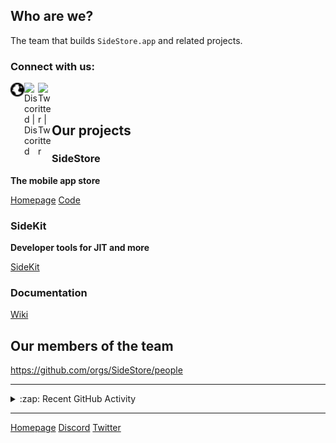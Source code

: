 <!-- 
Docs: How to use GitHub README and actions to auto-generate embedded content.
https://github.com/anuraghazra/github-readme-stats
https://www.youtube.com/watch?v=n6d4KHSKqGk
https://github.com/rahuldkjain/github-profile-readme-generator
 -->

## Who are we?

The team that builds `SideStore.app` and related projects.

### Connect with us:

<!--
[![Website](https://img.shields.io/website?label=sidestore.io&style=for-the-badge&url=https://sidestore.io)](https://sidestore.io)
[![Twitter Follow](https://img.shields.io/twitter/follow/sidestore_io?color=1DA1F2&logo=twitter&style=for-the-badge)](https://twitter.com/intent/follow?original_referer=https%3A%2F%2Fgithub.com%2Fsidestore&screen_name=sidestore)
[![GitHub Followers](https://img.shields.io/github/followers/sidestore?style=for-the-badge)]()
[![GitHub Sponsors](https://img.shields.io/github/sponsors/sidestore?style=for-the-badge
)]() 
-->

[<img align="left" alt="sidestore.io" width="22px" src="https://raw.githubusercontent.com/iconic/open-iconic/master/svg/globe.svg" />][website]
[<img align="left" alt="Discord | Discord" width="22px" src="https://cdn.jsdelivr.net/npm/simple-icons@v3/icons/discord.svg" />][discord]
[<img align="left" alt="Twitter | Twitter" width="22px" src="https://cdn.jsdelivr.net/npm/simple-icons@v3/icons/twitter.svg" />][twitter]

<br />
<br />

## Our projects

### SideStore

__The mobile app store__

[Homepage][website]
[Code][git.sidestore]

### SideKit

__Developer tools for JIT and more__

[SideKit][git.sidekit]

### Documentation

[Wiki][wiki]

## Our members of the team

https://github.com/orgs/SideStore/people

---

<details>
  <summary>:zap: Recent GitHub Activity</summary>

<!--START_SECTION:activity-->
1. ❗️ Opened issue [#1080](https://github.com/SideStore/SideStore/issues/1080) in [SideStore/SideStore](https://github.com/SideStore/SideStore)
2. 🗣 Commented on [#1046](https://github.com/SideStore/SideStore/issues/1046) in [SideStore/SideStore](https://github.com/SideStore/SideStore)
3. 🗣 Commented on [#1046](https://github.com/SideStore/SideStore/issues/1046) in [SideStore/SideStore](https://github.com/SideStore/SideStore)
4. 🗣 Commented on [#1046](https://github.com/SideStore/SideStore/issues/1046) in [SideStore/SideStore](https://github.com/SideStore/SideStore)
5. ❗️ Opened issue [#1079](https://github.com/SideStore/SideStore/issues/1079) in [SideStore/SideStore](https://github.com/SideStore/SideStore)
6. 🗣 Commented on [#1078](https://github.com/SideStore/SideStore/issues/1078) in [SideStore/SideStore](https://github.com/SideStore/SideStore)
7. 🗣 Commented on [#1078](https://github.com/SideStore/SideStore/issues/1078) in [SideStore/SideStore](https://github.com/SideStore/SideStore)
8. 💪 Opened PR [#1078](https://github.com/SideStore/SideStore/pull/1078) in [SideStore/SideStore](https://github.com/SideStore/SideStore)
9. 🗣 Commented on [#1075](https://github.com/SideStore/SideStore/issues/1075) in [SideStore/SideStore](https://github.com/SideStore/SideStore)
10. 🗣 Commented on [#1075](https://github.com/SideStore/SideStore/issues/1075) in [SideStore/SideStore](https://github.com/SideStore/SideStore)
11. 💪 Opened PR [#159](https://github.com/SideStore/SideStore-Docs/pull/159) in [SideStore/SideStore-Docs](https://github.com/SideStore/SideStore-Docs)
12. 🗣 Commented on [#233](https://github.com/SideStore/SideStore/issues/233) in [SideStore/SideStore](https://github.com/SideStore/SideStore)
13. 🗣 Commented on [#233](https://github.com/SideStore/SideStore/issues/233) in [SideStore/SideStore](https://github.com/SideStore/SideStore)
14. 🗣 Commented on [#1023](https://github.com/SideStore/SideStore/issues/1023) in [SideStore/SideStore](https://github.com/SideStore/SideStore)
15. 🗣 Commented on [#1075](https://github.com/SideStore/SideStore/issues/1075) in [SideStore/SideStore](https://github.com/SideStore/SideStore)
16. 🗣 Commented on [#1075](https://github.com/SideStore/SideStore/issues/1075) in [SideStore/SideStore](https://github.com/SideStore/SideStore)
17. ❗️ Opened issue [#1075](https://github.com/SideStore/SideStore/issues/1075) in [SideStore/SideStore](https://github.com/SideStore/SideStore)
18. 🗣 Commented on [#907](https://github.com/SideStore/SideStore/issues/907) in [SideStore/SideStore](https://github.com/SideStore/SideStore)
19. ❗️ Closed issue [#991](https://github.com/SideStore/SideStore/issues/991) in [SideStore/SideStore](https://github.com/SideStore/SideStore)
20. ❗️ Closed issue [#1006](https://github.com/SideStore/SideStore/issues/1006) in [SideStore/SideStore](https://github.com/SideStore/SideStore)
<!--END_SECTION:activity-->

</details>

---

[Homepage][patreon] [Discord][discord] [Twitter][twitter]

<!--
- [Patreon][patreon]
- [OpenCollective][opencollective]
- [YouTube][youtube]
-->

[website]: https://sidestore.io
[wiki]: https://wiki.sidestore.io
[twitter]: https://twitter.com/sidestore_io
[discord]: https://discord.gg/sidestore-949183273383395328
[youtube]: https://youtube.com/TODO
[patreon]: https://www.patreon.com/SideStore
[opencollective]: https://opencollective.com/TODO
[git.sidestore]: https://github.com/SideStore/SideStore/
[git.sidekit]: https://github.com/SideStore/SideKit

